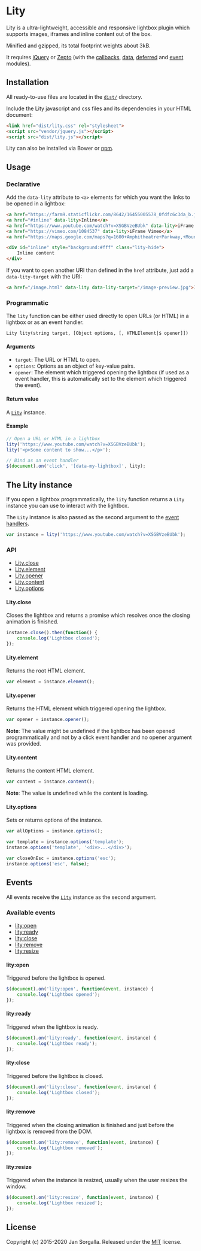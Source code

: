 Lity
====

Lity is a ultra-lightweight, accessible and responsive lightbox plugin which
supports images, iframes and inline content out of the box.

Minified and gzipped, its total footprint weights about 3kB.

It requires [jQuery](https://jquery.com) or [Zepto](http://zeptojs.com)
(with the [callbacks](https://github.com/madrobby/zepto/blob/master/src/callbacks.js), 
[data](https://github.com/madrobby/zepto/blob/master/src/data.js), 
[deferred](https://github.com/madrobby/zepto/blob/master/src/deferred.js) and 
[event](https://github.com/madrobby/zepto/blob/master/src/event.js) modules).

Installation
------------

All ready-to-use files are located in the [`dist/`](dist/) directory.

Include the Lity javascript and css files and its dependencies in your HTML
document:

```html
<link href="dist/lity.css" rel="stylesheet">
<script src="vendor/jquery.js"></script>
<script src="dist/lity.js"></script>
```

Lity can also be installed via Bower or [npm](https://www.npmjs.com/package/lity).

Usage
-----

### Declarative

Add the `data-lity` attribute to `<a>` elements for which you want the links to
be opened in a lightbox:

```html
<a href="https://farm9.staticflickr.com/8642/16455005578_0fdfc6c3da_b.jpg" data-lity>Image</a>
<a href="#inline" data-lity>Inline</a>
<a href="https://www.youtube.com/watch?v=XSGBVzeBUbk" data-lity>iFrame Youtube</a>
<a href="https://vimeo.com/1084537" data-lity>iFrame Vimeo</a>
<a href="https://maps.google.com/maps?q=1600+Amphitheatre+Parkway,+Mountain+View,+CA" data-lity>Google Maps</a>

<div id="inline" style="background:#fff" class="lity-hide">
    Inline content
</div>
```

If you want to open another URI than defined in the `href` attribute, just add
a `data-lity-target` with the URI:

```html
<a href="/image.html" data-lity data-lity-target="/image-preview.jpg">Image</a>
```

### Programmatic

The `lity` function can be either used directly to open URLs (or HTML) in a
lightbox or as an event handler.

```
Lity lity(string target, [Object options, [, HTMLElement|$ opener]])
```

#### Arguments

* `target`: The URL or HTML to open.
* `options`: Options as an object of key-value pairs.
* `opener`: The element which triggered opening the lightbox (if used as a event
   handler, this is automatically set to the element which triggered the event).

#### Return value

A [`Lity`](#the-lity-instance) instance.

#### Example

```javascript
// Open a URL or HTML in a lightbox
lity('https://www.youtube.com/watch?v=XSGBVzeBUbk');
lity('<p>Some content to show...</p>');

// Bind as an event handler
$(document).on('click', '[data-my-lightbox]', lity);
```

The Lity instance
-----------------

If you open a lightbox programmatically, the `lity` function returns a `Lity`
instance you can use to interact with the lightbox.

The `Lity` instance is also passed as the second argument to the 
[event handlers](#events).

```javascript
var instance = lity('https://www.youtube.com/watch?v=XSGBVzeBUbk');
```

### API

* [Lity.close](#lityclose)
* [Lity.element](#lityelement)
* [Lity.opener](#lityopener)
* [Lity.content](#litycontent)
* [Lity.options](#lityoptions)

#### Lity.close

Closes the lightbox and returns a promise which resolves once the closing
animation is finished.

```javascript
instance.close().then(function() {
    console.log('Lightbox closed');
});
```

#### Lity.element

Returns the root HTML element.

```javascript
var element = instance.element();
```

#### Lity.opener

Returns the HTML element which triggered opening the lightbox.

```javascript
var opener = instance.opener();
```

**Note**: The value might be undefined if the lightbox has been opened
programmatically and not by a click event handler and no opener argument was
provided.

#### Lity.content

Returns the content HTML element.

```javascript
var content = instance.content();
```

**Note**: The value is undefined while the content is loading.

#### Lity.options

Sets or returns options of the instance.

```javascript
var allOptions = instance.options();

var template = instance.options('template');
instance.options('template', '<div>...</div>');

var closeOnEsc = instance.options('esc');
instance.options('esc', false);
```

Events
------

All events receive the [`Lity`](#the-lity-instance) instance as the second
argument.

### Available events

* [lity:open](#lityopen)
* [lity:ready](#lityready)
* [lity:close](#lityclose)
* [lity:remove](#lityremove)
* [lity:resize](#lityresize)

#### lity:open

Triggered before the lightbox is opened.

```javascript
$(document).on('lity:open', function(event, instance) {
    console.log('Lightbox opened');
});
```

#### lity:ready

Triggered when the lightbox is ready.

```javascript
$(document).on('lity:ready', function(event, instance) {
    console.log('Lightbox ready');
});
```

#### lity:close

Triggered before the lightbox is closed.

```javascript
$(document).on('lity:close', function(event, instance) {
    console.log('Lightbox closed');
});
```

#### lity:remove

Triggered when the closing animation is finished and just before the lightbox
is removed from the DOM.

```javascript
$(document).on('lity:remove', function(event, instance) {
    console.log('Lightbox removed');
});
```

#### lity:resize

Triggered when the instance is resized, usually when the user resizes the
window.

```javascript
$(document).on('lity:resize', function(event, instance) {
    console.log('Lightbox resized');
});
```

License
-------

Copyright (c) 2015-2020 Jan Sorgalla.
Released under the [MIT](LICENSE?raw=1) license.
